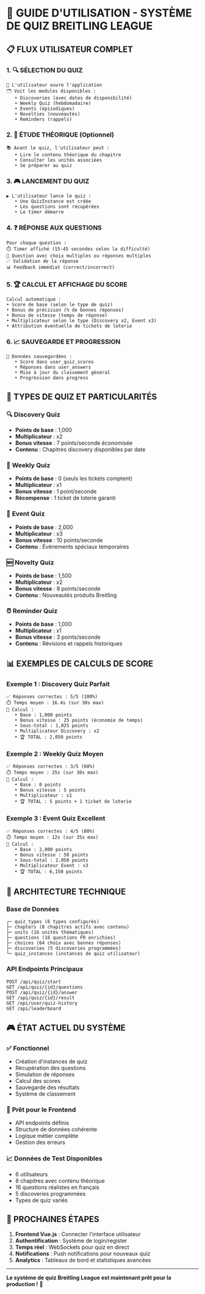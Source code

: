 # 🎯 GUIDE D'UTILISATION - SYSTÈME DE QUIZ BREITLING LEAGUE

## 📋 FLUX UTILISATEUR COMPLET

### 1. 🔍 **SÉLECTION DU QUIZ**
```
📱 L'utilisateur ouvre l'application
🗂️ Voit les modules disponibles :
   • Discoveries (avec dates de disponibilité)
   • Weekly Quiz (hebdomadaire)
   • Events (épisodiques)
   • Novelties (nouveautés)
   • Reminders (rappels)
```

### 2. 📖 **ÉTUDE THÉORIQUE (Optionnel)**
```
📚 Avant le quiz, l'utilisateur peut :
   • Lire le contenu théorique du chapitre
   • Consulter les unités associées
   • Se préparer au quiz
```

### 3. 🎮 **LANCEMENT DU QUIZ**
```
▶️ L'utilisateur lance le quiz :
   • Une QuizInstance est créée
   • Les questions sont récupérées
   • Le timer démarre
```

### 4. ❓ **RÉPONSE AUX QUESTIONS**
```
Pour chaque question :
⏱️ Timer affiché (15-45 secondes selon la difficulté)
📝 Question avec choix multiples ou réponses multiples
✅ Validation de la réponse
📊 Feedback immédiat (correct/incorrect)
```

### 5. 🏆 **CALCUL ET AFFICHAGE DU SCORE**
```
Calcul automatique :
• Score de base (selon le type de quiz)
• Bonus de précision (% de bonnes réponses)
• Bonus de vitesse (temps de réponse)
• Multiplicateur selon le type (Discovery x2, Event x3)
• Attribution éventuelle de tickets de loterie
```

### 6. 📈 **SAUVEGARDE ET PROGRESSION**
```
💾 Données sauvegardées :
   • Score dans user_quiz_scores
   • Réponses dans user_answers
   • Mise à jour du classement général
   • Progression dans progress
```

## 🎯 TYPES DE QUIZ ET PARTICULARITÉS

### 🔍 **Discovery Quiz**
- **Points de base** : 1,000
- **Multiplicateur** : x2
- **Bonus vitesse** : 7 points/seconde économisée
- **Contenu** : Chapitres discovery disponibles par date

### 📅 **Weekly Quiz**
- **Points de base** : 0 (seuls les tickets comptent)
- **Multiplicateur** : x1
- **Bonus vitesse** : 1 point/seconde
- **Récompense** : 1 ticket de loterie garanti

### 🎉 **Event Quiz**
- **Points de base** : 2,000
- **Multiplicateur** : x3
- **Bonus vitesse** : 10 points/seconde
- **Contenu** : Événements spéciaux temporaires

### 🆕 **Novelty Quiz**
- **Points de base** : 1,500
- **Multiplicateur** : x2
- **Bonus vitesse** : 8 points/seconde
- **Contenu** : Nouveautés produits Breitling

### ⏰ **Reminder Quiz**
- **Points de base** : 1,000
- **Multiplicateur** : x1
- **Bonus vitesse** : 3 points/seconde
- **Contenu** : Révisions et rappels historiques

## 📊 EXEMPLES DE CALCULS DE SCORE

### Exemple 1 : Discovery Quiz Parfait
```
✅ Réponses correctes : 5/5 (100%)
⏱️ Temps moyen : 16.4s (sur 30s max)
🎯 Calcul :
   • Base : 1,000 points
   • Bonus vitesse : 25 points (économie de temps)
   • Sous-total : 1,025 points
   • Multiplicateur Discovery : x2
   • 🏆 TOTAL : 2,050 points
```

### Exemple 2 : Weekly Quiz Moyen
```
✅ Réponses correctes : 3/5 (60%)
⏱️ Temps moyen : 25s (sur 30s max)
🎯 Calcul :
   • Base : 0 points
   • Bonus vitesse : 5 points
   • Multiplicateur : x1
   • 🏆 TOTAL : 5 points + 1 ticket de loterie
```

### Exemple 3 : Event Quiz Excellent
```
✅ Réponses correctes : 4/5 (80%)
⏱️ Temps moyen : 12s (sur 35s max)
🎯 Calcul :
   • Base : 2,000 points
   • Bonus vitesse : 50 points
   • Sous-total : 2,050 points
   • Multiplicateur Event : x3
   • 🏆 TOTAL : 6,150 points
```

## 🔄 ARCHITECTURE TECHNIQUE

### Base de Données
```
┌─ quiz_types (6 types configurés)
├─ chapters (8 chapitres actifs avec contenu)
├─ units (16 unités thématiques)
├─ questions (16 questions FR enrichies)
├─ choices (64 choix avec bonnes réponses)
├─ discoveries (5 discoveries programmées)
└─ quiz_instances (instances de quiz utilisateur)
```

### API Endpoints Principaux
```
POST /api/quiz/start
GET /api/quiz/{id}/questions
POST /api/quiz/{id}/answer
GET /api/quiz/{id}/result
GET /api/user/quiz-history
GET /api/leaderboard
```

## 🎮 ÉTAT ACTUEL DU SYSTÈME

### ✅ **Fonctionnel**
- Création d'instances de quiz
- Récupération des questions
- Simulation de réponses
- Calcul des scores
- Sauvegarde des résultats
- Système de classement

### 🔄 **Prêt pour le Frontend**
- API endpoints définis
- Structure de données cohérente
- Logique métier complète
- Gestion des erreurs

### 📈 **Données de Test Disponibles**
- 6 utilisateurs
- 8 chapitres avec contenu théorique
- 16 questions réalistes en français
- 5 discoveries programmées
- Types de quiz variés

## 🚀 PROCHAINES ÉTAPES

1. **Frontend Vue.js** : Connecter l'interface utilisateur
2. **Authentification** : Système de login/register
3. **Temps réel** : WebSockets pour quiz en direct
4. **Notifications** : Push notifications pour nouveaux quiz
5. **Analytics** : Tableaux de bord et statistiques avancées

---

**Le système de quiz Breitling League est maintenant prêt pour la production !** 🎉
